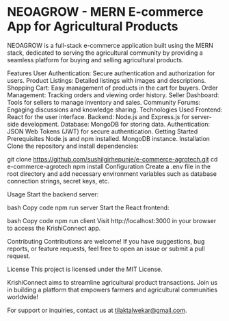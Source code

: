 # NEOAGROW - MERN E-commerce App for Agricultural Products
NEOAGROW is a full-stack e-commerce application built using the MERN stack, dedicated to serving the agricultural community by providing a seamless platform for buying and selling agricultural products.

Features
User Authentication: Secure authentication and authorization for users.
Product Listings: Detailed listings with images and descriptions.
Shopping Cart: Easy management of products in the cart for buyers.
Order Management: Tracking orders and viewing order history.
Seller Dashboard: Tools for sellers to manage inventory and sales.
Community Forums: Engaging discussions and knowledge sharing.
Technologies Used
Frontend: React for the user interface.
Backend: Node.js and Express.js for server-side development.
Database: MongoDB for storing data.
Authentication: JSON Web Tokens (JWT) for secure authentication.
Getting Started
Prerequisites
Node.js and npm installed.
MongoDB instance.
Installation
Clone the repository and install dependencies:

git clone https://github.com/sushilgirhepunje/e-commerce-agrotech.git
cd e-commerce-agrotech
npm install
Configuration
Create a .env file in the root directory and add necessary environment variables such as database connection strings, secret keys, etc.

Usage
Start the backend server:

bash
Copy code
npm run server
Start the React frontend:

bash
Copy code
npm run client
Visit http://localhost:3000 in your browser to access the KrishiConnect app.

Contributing
Contributions are welcome! If you have suggestions, bug reports, or feature requests, feel free to open an issue or submit a pull request.

License
This project is licensed under the MIT License.

KrishiConnect aims to streamline agricultural product transactions. Join us in building a platform that empowers farmers and agricultural communities worldwide!

For support or inquiries, contact us at tilaktalwekar@gmail.com.
